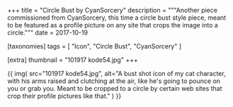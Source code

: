 +++
title = "Circle Bust by CyanSorcery"
description = """Another piece commissioned from CyanSorcery, this time a circle bust style piece, meant to be featured as a profile picture on any site that crops the image into a circle."""
date = 2017-10-19

[taxonomies]
tags = [
    "Icon", "Circle Bust", "CyanSorcery"
]

[extra]
thumbnail = "101917 kode54.jpg"
+++

{{
    img(
        src="101917 kode54.jpg",
        alt="A bust shot icon of my cat character, with his arms raised and clutching at the air, like he's going to pounce on you or grab you. Meant to be cropped to a circle by certain web sites that crop their profile pictures like that."
    )
}}
